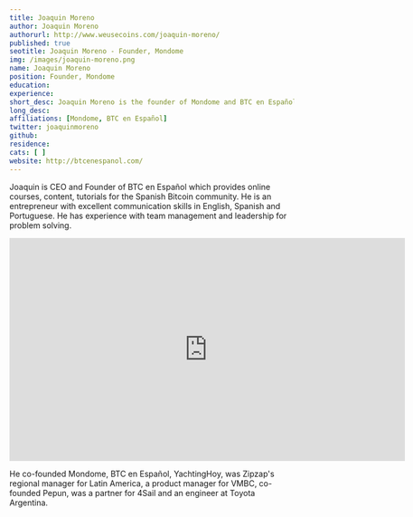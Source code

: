 ```yaml
---
title: Joaquin Moreno
author: Joaquin Moreno
authorurl: http://www.weusecoins.com/joaquin-moreno/
published: true
seotitle: Joaquin Moreno - Founder, Mondome
img: /images/joaquin-moreno.png
name: Joaquin Moreno
position: Founder, Mondome
education: 
experience: 
short_desc: Joaquin Moreno is the founder of Mondome and BTC en Español. 
long_desc: 
affiliations: [Mondome, BTC en Español]
twitter: joaquinmoreno
github: 
residence: 
cats: [ ]
website: http://btcenespanol.com/
---
```

Joaquin is CEO and Founder of BTC en Español which provides online courses, content, tutorials for the Spanish Bitcoin community. He is an entrepreneur with excellent communication skills in English, Spanish and Portuguese. He has experience with team management and leadership for problem solving.

<iframe width="700" height="394" src="https://www.youtube.com/embed/ZMcBFxvgyM0" frameborder="0" allowfullscreen></iframe>

He co-founded Mondome, BTC en Español, YachtingHoy, was Zipzap's regional manager for Latin America, a product manager for VMBC, co-founded Pepun, was a partner for 4Sail and an engineer at Toyota Argentina.
